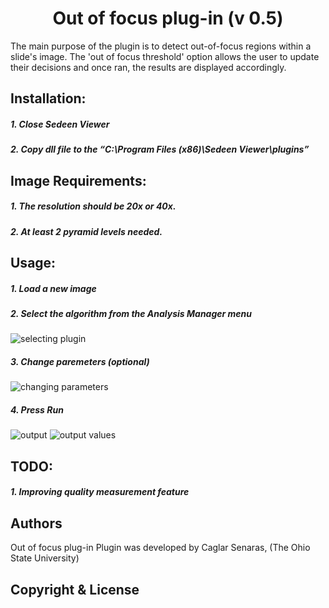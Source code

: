 <h1 align="center">Out of focus plug-in (v 0.5)</h1>
The main purpose of the plugin is to detect out-of-focus regions within a slide's image. The 'out of focus threshold' option allows the user to update their decisions and once ran, the results are displayed accordingly.  

## Installation:
##### 1.	Close Sedeen Viewer
##### 2.	Copy dll file to the “C:\Program Files (x86)\Sedeen Viewer\plugins”

## Image Requirements:
##### 1.	The resolution should be 20x or 40x.
##### 2.	At least 2 pyramid levels needed.

## Usage:
##### 1.	Load a new image
##### 2.	Select the algorithm from the Analysis Manager menu
![selecting plugin](https://github.com/sedeen-piip-plugins/out_of_focus/images/1.jpg)
##### 3.	Change paremeters (optional)
![changing parameters](https://github.com/sedeen-piip-plugins/out_of_focus/images/2.jpg)
##### 4.	Press Run 
![output](https://github.com/sedeen-piip-plugins/out_of_focus/images/3.jpg)
![output values](https://github.com/sedeen-piip-plugins/out_of_focus/images/4.jpg)

## TODO:
##### 1. Improving quality measurement feature



## Authors
Out of focus plug-in Plugin was developed by  Caglar Senaras, (The Ohio State University)

## Copyright & License
